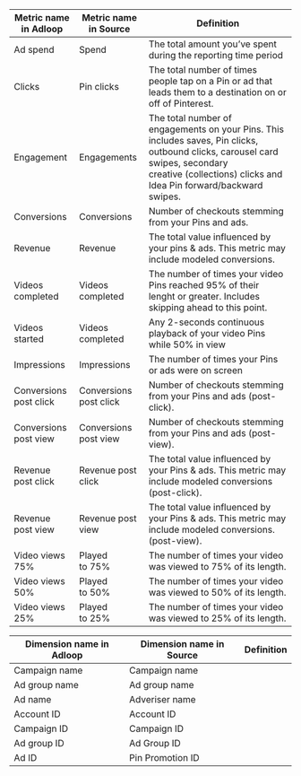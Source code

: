 

|  **Metric name in Adloop**  |  **Metric name in Source**  |  **Definition**  | 
|  --- |  --- |  --- | 
|   Ad spend | Spend | The total amount you’ve spent during the reporting time period | 
|   Clicks | Pin clicks | The total number of times people tap on a Pin or ad that leads them to a destination on or off of Pinterest. | 
|   Engagement | Engagements | The total number of engagements on your Pins. This includes saves, Pin clicks, outbound clicks, carousel card swipes, secondary creative (collections) clicks and Idea Pin forward/backward swipes. | 
|   Conversions | Conversions | Number of checkouts stemming from your Pins and ads. | 
|   Revenue | Revenue | The total value influenced by your pins & ads. This metric may include modeled conversions. | 
|   Videos completed | Videos completed | The number of times your video Pins reached 95% of their lenght or greater. Includes skipping ahead to this point. | 
|   Videos started | Videos completed | Any 2-seconds continuous playback of your video Pins while 50% in view | 
|   Impressions | Impressions | The number of times your Pins or ads were on screen | 
|   Conversions post click | Conversions post click | Number of checkouts stemming from your Pins and ads (post-click). | 
|   Conversions post view | Conversions post view | Number of checkouts stemming from your Pins and ads (post-view). | 
|   Revenue post click | Revenue post click | The total value influenced by your Pins & ads. This metric may include modeled conversions (post-click). | 
|   Revenue post view | Revenue post view | The total value influenced by your Pins & ads. This metric may include modeled conversions. (post-view). | 
|   Video views 75% | Played to 75% | The number of times your video was viewed to 75% of its length. | 
|   Video views 50% | Played to 50% | The number of times your video was viewed to 50% of its length. | 
|   Video views 25% | Played to 25% | The number of times your video was viewed to 25% of its length. | 



|  **Dimension name in Adloop**  |  **Dimension name in Source**  |  **Definition**  | 
|  --- |  --- |  --- | 
|  Campaign name | Campaign name |  | 
|   Ad group name | Ad group name |  | 
|   Ad name | Adveriser name |  | 
|   Account ID | Account ID |  | 
|   Campaign ID | Campaign ID |  | 
|   Ad group ID | Ad Group ID |  | 
|   Ad ID  | Pin Promotion ID |  | 



